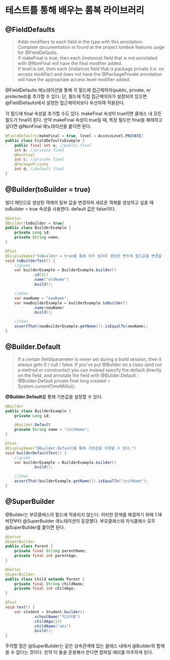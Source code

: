 # 테스트를 통해 배우는 롬복 라이브러리

## @FieldDefaults

> Adds modifiers to each field in the type with this annotation.  
> Complete documentation is found at the project lombok features page for @FieldDefaults.  
> If makeFinal is true, then each (instance) field that is not annotated with @NonFinal will have the final modifier added.  
> If level is set, then each (instance) field that is package private (i.e. no access modifier) and does not have the @PackagePrivate annotation
> will have the appropriate access level modifier added.  

@FieldDefaults 애노테이션을 통해 각 필드에 접근제어자(public, private, or protected)를 추가할 수 있다. 단, 필드에 직접 접근제어자가 설정되어 있으면 @FieldDefaults에서 설정한 접근제어자보다 우선하여 적용된다.

각 필드에 final 속성을 추가할 수도 있다. makeFinal 속성이 true이면 클래스 내 모든 필드가 final이 된다. 만약 makeFinal 속성이 true일 때, 특정 필드만 final을 해제하고 싶다면 @NonFinal 애노테이션을 붙이면 된다.

```java
@FieldDefaults(makeFinal = true, level = AccessLevel.PRIVATE)
public class FieldDefaultsExample {
    public final int a; //public final
    int b; //private final
    @NonFinal
    int c; //private final
    @PackagePrivate
    int d; //default final
}
```

## @Builder(toBuilder = true)

빌더 패턴으로 생성된 객체의 일부 값을 변경하여 새로운 객체를 생성하고 싶을 때 toBuilder = true 속성을 사용한다. default 값은 false이다.

```java
@Getter
@Builder(toBuilder = true)
public class BuilderExample {
    private Long id;
    private String name;
}

@Test
@DisplayName("toBuilder = true를 통해 이미 빌더로 생성한 변수에 필드값을 변경할 수 있다.")
void toBuilderTest() {
    //given
    var builderExample = BuilderExample.builder()
            .id(1L)
            .name("oldName")
            .build();

    //when
    var newName = "newName";
    var newBuilderExample = builderExample.toBuilder()
            .name(newName)
            .build();

    //then
    assertThat(newBuilderExample.getName()).isEqualTo(newName);
}
```

## @Builder.Default
> If a certain field/parameter is never set during a build session, then it always gets 0 / null / false. 
> If you've put @Builder on a class (and not a method or constructor) you can instead specify the default directly on the field, and annotate the field with @Builder.Default 
> : @Builder.Default private final long created = System.currentTimeMillis();

**@Builder.Default**를 통해 기본값을 설정할 수 있다.

```java
@Builder
public class BuilderExample {
    private Long id;

    @Builder.Default
    private String name = "initName";
}

@Test
@DisplayName("@Builder.Default를 통해 기본값을 지정할 수 있다.")
void builderDefaultTest() {
    //given
    var builderExample = BuilderExample.builder()
            .build();

    //then
    assertThat(builderExample.getName()).isEqualTo("initName");
}
```

## @SuperBuilder

@Builder는 부모클래스의 필드에 적용되지 않는다. 이러한 문제를 해결하기 위해 1.18 버전부터 @SuperBuilder 애노테이션이 등장했다. 부모클래스와 자식클래스 모두 @SuperBuilder를 붙이면 된다.

```java
@Getter
@SuperBuilder
public class Parent {
    private final String parentName;
    private final int parentAge;
}

@Getter
@SuperBuilder
public class Child extends Parent {
    private final String childName;
    private final int childAge;
}

@Test
void test() {
    var student = Student.builder()
            .schoolName("학교이름")
            .childAge(13)
            .childName("aki")
            .build();
}
```

주의할 점은 @SuperBuilder는 같은 상속관계에 있는 클래스 내에서 @Builder와 함께 쓸 수 없다는 것이다. 만약 이 둘을 혼용해서 쓴다면 컴파일 에러를 마주하게 된다.
